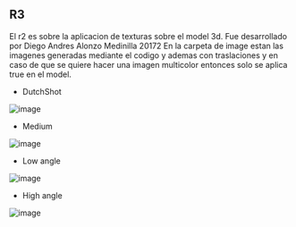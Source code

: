 ## R3
El r2 es sobre la aplicacion de texturas sobre el model 3d.
Fue desarrollado por Diego Andres Alonzo Medinilla 20172
En la carpeta de image estan las imagenes generadas mediante el codigo y ademas con traslaciones y en caso de que se quiere hacer una imagen multicolor entonces solo se aplica true en el model.
* DutchShot

![image](https://github.com/DiggsPapu/Graficas/assets/84475020/aa9fc704-cf03-49a4-95fa-411c1073fcdc)
* Medium

![image](https://github.com/DiggsPapu/Graficas/assets/84475020/02f705e9-caf8-4fc4-a20d-41e64c165c53)
* Low angle

![image](https://github.com/DiggsPapu/Graficas/assets/84475020/ac52d84f-4643-4082-acfd-9cbd1466ce01)
* High angle

![image](https://github.com/DiggsPapu/Graficas/assets/84475020/55f84d00-be3d-47b3-9a79-915a9ad0823c)
